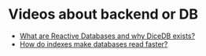 # Videos about backend or DB

- [What are Reactive Databases and why DiceDB exists?](https://youtu.be/V6hi86woFl8?si=y-79sgNNGt-GW-bJ)
- [How do indexes make databases read faster?](https://youtu.be/3G293is403I?si=tAdIDU1WNuTwn961)